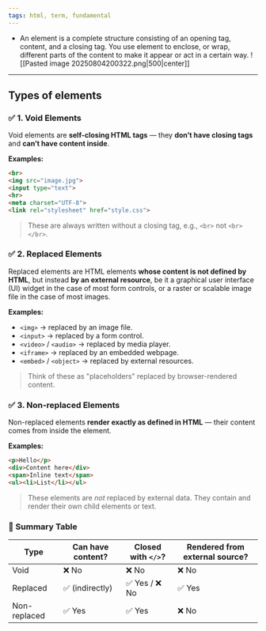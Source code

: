 ```yaml
---
tags: html, term, fundamental
---
```


- An element is a complete structure consisting of an opening tag, content, and a closing tag. You use element to enclose, or wrap, different parts of the content to make it appear or act in a certain way.
![[Pasted image 20250804200322.png|500|center]]

---

## Types of elements
### ✅ 1. **Void Elements**

Void elements are **self-closing HTML tags** — they **don’t have closing tags** and **can’t have content inside**.

**Examples:**

```html
<br>
<img src="image.jpg">
<input type="text">
<hr>
<meta charset="UTF-8">
<link rel="stylesheet" href="style.css">
```

> These are always written without a closing tag, e.g., `<br>` not `<br></br>`.

### ✅ 2. **Replaced Elements**

Replaced elements are HTML elements **whose content is not defined by HTML**, but instead **by an external resource**, be it a graphical user interface (UI) widget in the case of most form controls, or a raster or scalable image file in the case of most images.

**Examples:**

* `<img>` → replaced by an image file.
* `<input>` → replaced by a form control.
* `<video>` / `<audio>` → replaced by media player.
* `<iframe>` → replaced by an embedded webpage.
* `<embed>` / `<object>` → replaced by external resources.

> Think of these as "placeholders" replaced by browser-rendered content.

### ✅ 3. **Non-replaced Elements**

Non-replaced elements **render exactly as defined in HTML** — their content comes from inside the element.

**Examples:**

```html
<p>Hello</p>
<div>Content here</div>
<span>Inline text</span>
<ul><li>List</li></ul>
```

> These elements are *not* replaced by external data. They contain and render their own child elements or text.

### 🧠 Summary Table

| Type         | Can have content? | Closed with `</>`? | Rendered from external source? |
| ------------ | ----------------- | ------------------ | ------------------------------ |
| Void         | ❌ No              | ❌ No               | ❌ No                           |
| Replaced     | ✅ (indirectly)    | ✅ Yes / ❌ No       | ✅ Yes                          |
| Non-replaced | ✅ Yes             | ✅ Yes              | ❌ No                           |